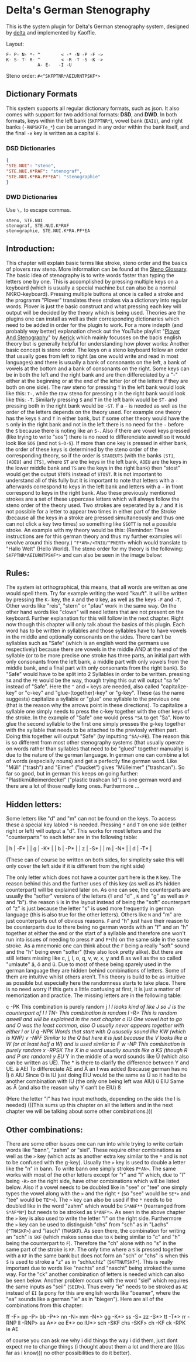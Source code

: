 # Delta's German Stenography

This is the system plugin for Delta's German stenography system, designed by [delta](https://github.com/YAMEROOOO) and implemented by Kaoffie.

Layout: 
```
F- P- N- *- ^        < -* -N -P -F ->
K- S- T- R- ^        < -R -T -S -K ->
            A- E-   -I -U
```

Steno order: `#<^SKFPTNR*AEIURNTPSKF*>`

## Dictionary Formats

This system supports all regular dictionary formats, such as json. It also comes with support for two additional formats: **DSD**, and **DWD**. In both formats, keys within the left bank (`SKFPTNR*`), vowel bank (`EAIU`), and right banks (`-RNPSKFTe_*`) can be arranged in any order within the bank itself, and the final `-e` key is written as a capital `E`.


### DSD Dictionaries

```json
{
"STE.NUI": "steno",
"STE.NUI.K*RAF": "stenograf",
"STE.NUI.K*RA.PF*EA": "stenographie"
}
```

### DWD Dictionaries

Use `\,` to escape commas.

```
steno, STE.NUI
stenograf, STE.NUI.K*RAF
stenographie, STE.NUI.K*RA.PF*EA
```



## Introduction:
This chapter will explain basic terms like stroke, steno order and the basics of plovers raw steno. More information can be found at the [Steno Glossary](https://github.com/openstenoproject/plover/wiki/Glossary). The basic idea of stenography is to write words faster than typing the letters one by one. This is accomplished by pressing multiple keys on a keyboard (which is usually a special machine but can also be a normal NKRO-keyboard). Pressing multiple buttons at once is called a stroke and the programm "Plover" translates these strokes via a dictionary into regular words. Plover is just the basic construct and what pressing each key will output will be decided by the theory which is being used. Theories are the plugins one can install as well as their corresponding dictionaries which need to be added in order for the plugin to work. For a more indepth (and probably way better) explanation check out the YouTube playlist "[Plover And Stenography](https://www.youtube.com/playlist?list=PLatiIGGUmVcvXHf-uiScllH33-mY_Lc1_)" by [Aerick](https://github.com/aerickt) which mainly focusses on the bacis english theory but is generally helpful for understanding how plover works: 
Another basic concept is steno order. The keys on a steno keyboard follow an order that usually goes from left to right (as one would write and read in most languages) and there is usually a bank of consonants on the left, a bank of vowels at the bottom and a bank of consonants on the right. Some keys can be in both the left and the right bank and are then differeciated by a "-" either at the beginning or at the end of the letter (or of the letters if they are both on one side). The raw steno for pressing `T` in the left bank would look like this: `T-`, while the raw steno for pressing `T` in the right bank would look like this: `-T`. Similarly pressing `S` and `T` in the left bank would be `ST-` and pressing both in the right bank would be `-ST`. If a `-` is needed as well as the order of the letters depends on the theory used. For example one theory has the keys `S` and `T` in either bank, but if some other theory would have the `S` only in the right bank and not in the left there is no need for the `-` before the `S` because there is noting like an `S-`. Also if there are vowel keys pressed (like trying to write "sos") there is no need to differenciate aswell so it would look like `SOS` (and not `S-O-S`). If more than one key is pressed in either bank, the order of these keys is determined by the steno order of the corresponding theory, so if the order is `STAOEUTS` (with the banks `[ST]`,`[AOEU]` and `[TS]`, where `ST` are the keys in the left bank, `AOEU` are the keys in the lower middle bank and `TS` are the keys in the right bank) then "stost" would get the output `STOTS` instead of `STOST`. It is not important to understand all of this fully but it is important to note that letters with a `-` afterwards correspond to keys in the left bank and letters with a `-` in front correspond to keys in the right bank. Also these previously mentioned strokes are a set of these uppercase letters which will always follow the steno order of the theory used. Two strokes are seperated by a `/` and it is not possible for a letter to appear two times in either part of the Stroke (because all the keys in a stroke are pressed simultaneously and thus one can not click a key two times) so something like `SSOTT` is not a possible stroke.
An example with my theory would be this:
(Reminder: These instructions are for this german theory and thus my further examples will revolve around this theory.)
`^F*AR>/<TNIU/^PNERT>` which would translate to "Hallo Welt" (Hello World).
The steno order for my theory is the following:
`SKFPTNR*AEIURNTPSKF*>` and can also be seen in the image below:


## Rules:
The system ist orthographical, this means, that all words are written as one would spell them. Try for example writing the word "kauft". It will be written by pressing the `K-` key, the `A` and the `U` key, as well as the keys `-F` and `-T`. Other words like "reis", "stern" or "pfau" work in the same way. On the other hand words like "clown" will need letters that are not present on the keyboard. Further explanation for this will follow in the next chapter. Right now though this chapter will only talk about the basics of this plugin. Each word has to be written in syllables and those syllables have to have vowels in the middle and optionally consonants on the sides. There can't be syllables such as "Safe" (which is an english word the germans use respectively) because there are vowels in the middle AND at the end of the syllable (or to be more precise one stroke has three parts, an initial part with only consonants from the left bank, a middle part with only vowels from the middle bank, and a final part with only consonants from the right bank). So "Safe" would have to be split into 2 Syllables in order to be written. pressing `SA` and the `FE` would be the way, though trying this out will output "sa fe" instead of "Safe". Here the `^` and `<` keys are needed, also called "capitalize-key" or "c-key" and "glue-(together)-key" or "g-key". These (as the name suggests) capitalize a syllable or "glue" one syllable to the previous one (that is the reason why the arrows point in these directions). To capitalize a syllable one simply needs to press the c-key together with the other keys of the stroke. In the example of "Safe" one would press `^SA` to get "Sa". Now to glue the second syllable to the first one simply presses the g-key together with the syllable that needs to be attached to the previosly written part. Doing this together will output "Safe" (by inputting `^SA/<FE`).
The reason this is so different from most other stenography systems (that usually operate on words rather than syllables that need to be "glued" together manually) is due to the nature of the german language. In german one can combine a lot of words (especially nouns) and get a perfectly fine german word. Like "Müll" ("trash") and "Eimer" ("bucket") gives "Mülleimer" ("trashcan"). So far so good, but in german this keeps on going further: "Plastikmülleimerdeckel" ("plastic trashcan lid") is one german word and there are a lot of those really long ones. Furthermore ...

## Hidden letters:
Some letters like "d" and "m" can not be found on the keys. To access these a special key labled `*` is needed. Pressing `*` and `T` on one side (either right or left) will output a "d". This works for most letters and the "counterparts" to each letter are in the following table:

| h | -F* |
| g | -K* |
| b | -P* |
| z | -S* |
| m | -N* |
| d | -T* |


(These can of course be written on both sides, for simplicity sake this will only cover the left side if it is different from the right side)

The only letter which does not have a counter part here is the `R` key. The reason behind this and the further uses of this key (as well as it’s hidden counterpart) will be explained later on.
As one can see, the counterparts are usually the "softer" versions of the letters (`T` and "d" , `K` and "g" as well as `P` and "b"). the reason `S` is in the layout instead of being the "soft" counterpart of "z" is just because the letter "s" is used more frequently in german language (this is also true for the other letters). Others like `N` and "m" are just counterparts out of obvious reasons. `F` and "h" just have their reason to be counterparts due to there being no german words with an "f" and an "h" together at either the end or the start of a syllable and therefore one won't run into issues of needing to press `F` and `F*`(h) on the same side in the same stroke. As a mnemonic one can think about the `F` being a really "soft" sound and the "h" being even "softer" (they also look pretty alike).
But there are still letters missing like c, j, l, o, q, v, w, x, y and ß as well as the so called "umlaute" ä, ö and ü. Due to most of these being sparely used in the german language they are hidden behind combinations of letters. Some of them are intuitive whilst others aren’t. This theory is build to be as intuitive as possible but especially here the randomness starts to take place. There is no need worry if this gets a little confusing at first, it is just a matter of memorization and practice. The missing letters are in the following table:



c	-PK	This combination is purely random 
j	*I	I looks kind of like J so J is the counterpart of I
l	TN-	This combination is random
l	-R>	This is random aswell and will be explained in the next chapter
o	IU	One vowel hat to go and O was the least common, also O usually never appears together with either I or U
q	-NPK	Words that start with Q ususally sound like KW (which is KNP)
v	-NPF	Similar to the Q but here it is just because the V looks like a W (or at least half a W) and is used similar to F
w	-NP	This combination is purely random
x	-RPSK	The X in a word usually sounds like a KS (though R and P are random)
y	EU*	Y in the middle of a word sounds like Ü (which also can be written as UE). The * is there to clarify the difference between Y and UE.
ä	AEI	To differeciate AE and Ä an I was added (because german has no Ï)
ö	AIU	Since O is IU just doing EIU would be the same as Ü so it had to be another combination with IU (the only one being left was AIU)
ü	EIU	Same as Ä (and also the reason why Y can’t be EIU)
ß		
 
(Here the letter "l" has two input methods, depending on the side the l is needed)
(((This sums up this chapter on all the letters and in the next chapter we will be talking about some other combinations.)))

## Other combinations:
There are some other issues one can run into while trying to write certain words like "bann", "zahm" or "siel". These require other combinations as well as the `>` key (which acts as another extra key similar to the `*` and is not to be confused with the g-key). Usually the `>` key is used to double a letter like the "n" in bann. To write bann one simply strokes `P*AN>`. The same works with most of the other letters except for "r" and "l" which, due to "l" being `-R>` on the right side, have other combinations which will be listed below. Also if a vowel needs to be doubled like in "see" or "tee" one simply types the vowel along with the `>` and the right `*` (so "see" would be `SE*>` and "tee" would be `TE*>`). The `>` key can also be used if the `*` needs to be doubled like in the word "zahm" which would be `S*ANF**` (rearranged from `S*AF*N*`) but needs to be stroked as `S*ANF*>`. As seen in the above chapter the `>` key is also used to write the letter "l" on the right side. Furthermore the `>` key can be used to distinguish "chs" from "sch" as in "Lachs" (`^TNASKF>`) and "lasch" (`TNASKF`). As seen there, the combination for writing an "sch" is `SKF` (which makes sense due to `K` being similar to "c" and "h" being the counterpart to `F`). Therefore the "ch" alone with no "s" in the same part of the stroke is `KF`. The only time where a `S` is pressed together with a `KF` in the same bank but does not form an "sch" or "chs" is when this `S` is used to stroke a "z" as in "schluchtz" (`SKFTNUTSKF*`). This is really important due to words like "nachts" and "nascht" being stroked the same way. For the "ck" another combination of letters is needed which can also be seen below.
Another problem occurs with the word "siel" which requires the same inputs as "seil" (`SEIR>`). Thus every "ie" needs to be stroked as `AE` instead of `EI` (a pony for this are english words like "beamer", where the "ea" sounds like a german "ie" as in "biegen").
Here are all of the combinations from this chapter:
 
ff	-F>
pp	-P>
bb	-P*>
nn	-N>
mm	-N*>
gg	-K*>
ss	-S>
zz	-S*>
tt	-T*>
rr	-RNP
ll	-RNP>
aa	A*>
ee	E*>
oo	IU*>
sch	-SKF
chs	-SKF>
ch	-KF
ck	-RPK
ie	AE

of course you can ask me why i did things the way i did them, just dont expect me to change things (i thought about them a lot and there are (((as far as i know))) no other possibilities to do it better).
